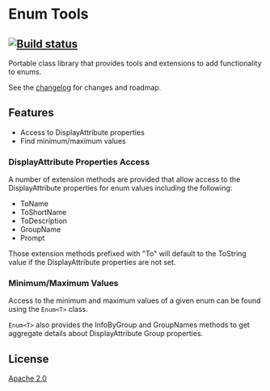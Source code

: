 # Enum Tools
[![Build status](https://ci.appveyor.com/api/projects/status/dcquffxl5ua3065i?svg=true)](https://ci.appveyor.com/project/kyleherzog/enumtools)
--------------------------

Portable class library that provides tools and extensions to add functionality to enums.

See the [changelog](CHANGELOG.md) for changes and roadmap.

## Features

- Access to DisplayAttribute properties
- Find minimum/maximum values

### DisplayAttribute Properties Access
A number of extension methods are provided that allow access to the DisplayAttribute properties for enum values including the following:
- ToName
- ToShortName
- ToDescription
- GroupName
- Prompt

Those extension methods prefixed with "To" will default to the ToString value if the DisplayAttribute properties are not set.

### Minimum/Maximum Values
Access to the minimum and maximum values of a given enum can be found using the `Enum<T>` class.

`Enum<T>` also provides the InfoByGroup and GroupNames methods to get aggregate details about DisplayAttribute Group properties.

## License
[Apache 2.0](LICENSE)